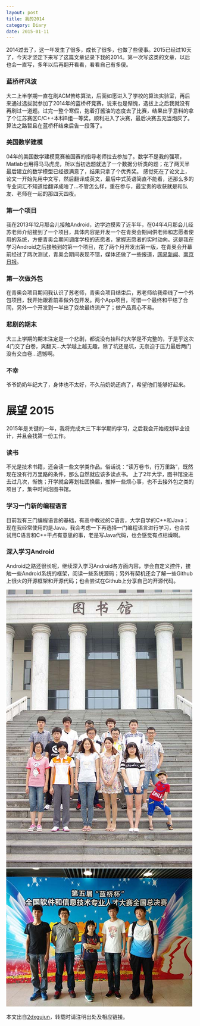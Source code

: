 ```yaml
---
layout: post
title: 我的2014
category: Diary
date: 2015-01-11
---
```


2014过去了，这一年发生了很多，成长了很多，也做了些傻事。2015已经过10天了，今天才坚定下来写了这篇文章记录下我的2014。第一次写这类的文章，以后也会一直写，多年以后再翻开看看，看看自己有多傻。

<!-- more -->

### 蓝桥杯风波

大二上半学期一直在刷ACM苦练算法，后面如愿进入了学校的算法实验室，再后来通过选拔就参加了2014年的蓝桥杯竞赛，说来也是惭愧，选拔上之后我就没有再刷过一道题。过完一整个寒假，抱着打酱油的态度去了比赛，结果出乎意料的拿了个江苏赛区C/C++本科B组一等奖，顺利进入了决赛，最后决赛去充当炮灰了。算法之路暂且在蓝桥杯结束后告一段落了。


### 美国数学建模

04年的美国数学建模竞赛被国赛的指导老师拉去参加了。数学不是我的强项，Matlab也用得马马虎虎，所以当初选题就选了一个数据分析类的题；花了两天半最后建立的数学模型已经很满意了，结果只拿了个优秀奖。
感觉死在了论文上，论文一开始先用中文写，然后翻译成英文，最后中式英语简直不能看，还那么多的专业词汇不知道给翻译成啥了...不管怎么样，重在参与，最宝贵的收获就是和队友、老师在一起的那四天四夜。


### 第一个项目

我在2013年12月那会儿接触Android，边学边摸索了近半年，在04年4月那会儿经苏老师介绍接到了一个项目，具体内容是开发一个在青奥会期间供老师和志愿者使用的系统，方便青奥会期间调度学校的志愿者，掌握志愿者的实时动向。这是我在学习Android之后接触到的第一个项目，花了两个月开发出第一版，在青奥会开幕前经过了两次测试，青奥会期间表现不错，媒体还做了一些报道，[网易新闻](http://news.163.com/14/0820/03/A42GCVSN00014Q4P.html)、[南京日报](http://njrb.njdaily.cn/njrb/html/2014-08/20/content_125057.htm)。


### 第一次做外包

在青奥会项目期间我认识了苏老师，青奥会项目结束后，苏老师给我牵线了一个外包项目，我开始跟着前辈做外包开发。两个App项目，可惜一个最终和平结了合同，另外一个开发到一半出了变故最终流产了；做产品真心不易。


### 悲剧的期末

大三上学期的期末注定是一个悲剧，都说没有挂科的大学是不完整的，于是乎这次4门交了白卷，爽翻天...大学越上越无趣，除了坑还是坑，无奈迫于压力最后两门没有交白卷...遗憾啊。

### 不幸

爷爷奶奶年纪大了，身体也不太好，不久前奶奶还病了，希望他们能够好起来。


# 展望 2015

2015年是关键的一年，我将完成大三下半学期的学习，之后我会开始规划毕业设计，并且会找第一份工作。

### 读书

不光是技术书籍，还会读一些文学类作品。俗话说：“读万卷书，行万里路”，既然现在没有行万里路的条件，那么自然就应该多读点书。
上了2年大学，图书馆没进去过几次，惭愧；开学就会筹划社团换届，推掉一些烦心事，也不去接外包之类的项目了，集中时间泡图书馆。

### 学习一门新的编程语言

目前我有三门编程语言的基础，有高中教过的C语言，大学自学的C++和Java；现在我经常使用的是Java，我会考虑一下再选择一门编程语言进行学习，也会尝试用C语言和C++干点有意思的事，老是写Java代码，也会感觉有点枯燥啊。

### 深入学习Android

Android之路还很长呢，继续深入学习Android各方面内容，学会自定义控件，接触一些Android系统的框架，阅读一些系统源码；另外有契机还会了解一些Github上很火的开源框架和开源代码；也会尝试在Github上分享自己的开源代码。


![APP 2014](/media/2015/1/11/app_2014.jpg)
![Blue Cup 2014](/media/2015/1/11/blue_cup_2014.jpg)

本文出自[2dxgujun](/)，转载时请注明出处及相应链接。